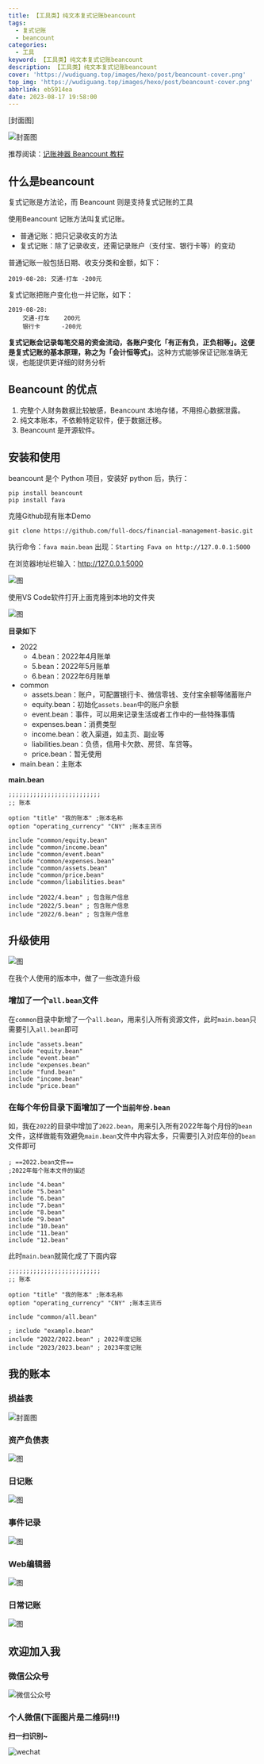 ```yaml
---
title: 【工具类】纯文本复式记账beancount
tags:
  - 复式记账
  - beancount
categories:
  - 工具
keyword: 【工具类】纯文本复式记账beancount
description: 【工具类】纯文本复式记账beancount
cover: 'https://wudiguang.top/images/hexo/post/beancount-cover.png'
top_img: 'https://wudiguang.top/images/hexo/post/beancount-cover.png'
abbrlink: eb5914ea
date: 2023-08-17 19:58:00
---
```


[封面图]

![封面图](https://wudiguang.top/images/hexo/post/beancount-cover.png)

推荐阅读：[记账神器 Beancount 教程](https://sspai.com/post/59777)


## 什么是beancount

复式记账是方法论，而 Beancount 则是支持复式记账的工具

使用Beancount 记账方法叫复式记账。

* 普通记账：把只记录收支的方法
* 复式记账：除了记录收支，还需记录账户（支付宝、银行卡等）的变动

普通记账一般包括日期、收支分类和金额，如下：

```
2019-08-28: 交通-打车 -200元
```

复式记账把账户变化也一并记账，如下：

```
2019-08-28:
    交通-打车    200元
    银行卡      -200元
```

**复式记账会记录每笔交易的资金流动，各账户变化「有正有负，正负相等」。这便是复式记账的基本原理，称之为「会计恒等式」**。这种方式能够保证记账准确无误，也能提供更详细的财务分析


## Beancount 的优点

1. 完整个人财务数据比较敏感，Beancount 本地存储，不用担心数据泄露。
2. 纯文本账本，不依赖特定软件，便于数据迁移。
3. Beancount 是开源软件。

## 安装和使用

beancount 是个 Python 项目，安装好 python 后，执行：

```
pip install beancount
pip install fava
```

克隆Github现有账本Demo

```shell
git clone https://github.com/full-docs/financial-management-basic.git
```

执行命令：`fava main.bean`
出现：`Starting Fava on http://127.0.0.1:5000`

在浏览器地址栏输入：http://127.0.0.1:5000

![图](https://wudiguang.top/images/hexo/post/beancount008.png)

使用VS Code软件打开上面克隆到本地的文件夹

![图](https://wudiguang.top/images/hexo/post/beancount001.png)

**目录如下**

- 2022
  - 4.bean：2022年4月账单
  - 5.bean：2022年5月账单
  - 6.bean：2022年6月账单
- common
  - assets.bean：账户，可配置银行卡、微信零钱、支付宝余额等储蓄账户
  - equity.bean：初始化`assets.bean`中的账户余额
  - event.bean：事件，可以用来记录生活或者工作中的一些特殊事情
  - expenses.bean：消费类型
  - income.bean：收入渠道，如主页、副业等
  - liabilities.bean：负债，信用卡欠款、房贷、车贷等。
  - price.bean：暂无使用
- main.bean：主账本


**main.bean**

```
;;;;;;;;;;;;;;;;;;;;;;;;;;
;; 账本

option "title" "我的账本" ;账本名称
option "operating_currency" "CNY" ;账本主货币

include "common/equity.bean"
include "common/income.bean"
include "common/event.bean"
include "common/expenses.bean"
include "common/assets.bean"
include "common/price.bean"
include "common/liabilities.bean"

include "2022/4.bean" ; 包含账户信息
include "2022/5.bean" ; 包含账户信息
include "2022/6.bean" ; 包含账户信息
```

## 升级使用

![图](https://wudiguang.top/images/hexo/post/beancount002.png)

在我个人使用的版本中，做了一些改造升级

### 增加了一个`all.bean`文件

在`common`目录中新增了一个`all.bean`，用来引入所有资源文件，此时`main.bean`只需要引入`all.bean`即可

```
include "assets.bean"
include "equity.bean"
include "event.bean"
include "expenses.bean"
include "fund.bean"
include "income.bean"
include "price.bean"
```
 
### 在每个年份目录下面增加了一个`当前年份.bean`

如，我在`2022`的目录中增加了`2022.bean`，用来引入所有2022年每个月份的`bean`文件，这样做能有效避免`main.bean`文件中内容太多，只需要引入对应年份的`bean`文件即可

```
; ==2022.bean文件==
;2022年每个账本文件的描述

include "4.bean"
include "5.bean"
include "6.bean"
include "7.bean"
include "8.bean"
include "9.bean"
include "10.bean"
include "11.bean"
include "12.bean"
```

此时`main.bean`就简化成了下面内容

```
;;;;;;;;;;;;;;;;;;;;;;;;;;
;; 账本

option "title" "我的账本" ;账本名称
option "operating_currency" "CNY" ;账本主货币

include "common/all.bean"

; include "example.bean"
include "2022/2022.bean" ; 2022年度记账
include "2023/2023.bean" ; 2023年度记账
```

## 我的账本

### 损益表

![封面图](https://wudiguang.top/images/hexo/post/beancount-cover.png)

### 资产负债表

![图](https://wudiguang.top/images/hexo/post/beancount003.png)

### 日记账

![图](https://wudiguang.top/images/hexo/post/beancount004.png)

### 事件记录

![图](https://wudiguang.top/images/hexo/post/beancount005.png)

### Web编辑器

![图](https://wudiguang.top/images/hexo/post/beancount006.png)

### 日常记账

![图](https://wudiguang.top/images/hexo/post/beancount007.png)

## 欢迎加入我

### 微信公众号

![微信公众号](https://wudiguang.top/images/hexo/personal/wx_web.png)

### 个人微信(下面图片是二维码!!!)

**扫一扫识别~**

![wechat](https://wudiguang.top/images/hexo/personal/art-wechat-qrcode.jpg)
